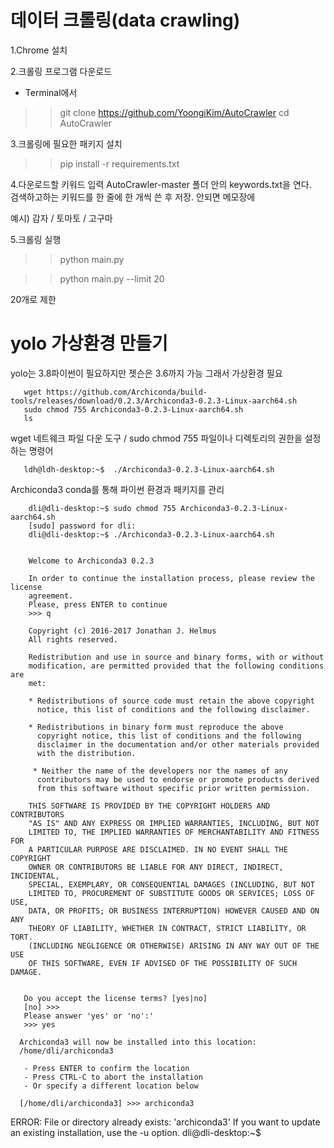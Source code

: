 # 데이터 크롤링(data crawling)
1.Chrome 설치

2.크롤링 프로그램 다운로드
- Terminal에서
>> git clone https://github.com/YoongiKim/AutoCrawler
>> cd AutoCrawler

3.크롤링에 필요한 패키지 설치
>> pip install -r requirements.txt

4.다운로드할 키워드 입력
AutoCrawler-master 폴더 안의 keywords.txt을 연다.     
검색하고하는 키워드를 한 줄에 한 개씩 쓴 후 저장. 
안되면 메모장에

예시)
감자 /
토마토 /
고구마

5.크롤링 실행
>> python main.py

>> python main.py --limit 20
>> 
20개로 제한
# yolo 가상환경 만들기
yolo는 3.8파이썬이 필요하지만 젯슨은 3.6까지 가능 그래서 가상환경 필요



       wget https://github.com/Archiconda/build-tools/releases/download/0.2.3/Archiconda3-0.2.3-Linux-aarch64.sh
       sudo chmod 755 Archiconda3-0.2.3-Linux-aarch64.sh
       ls
wget 네트웨크 파일 다운 도구 / 
sudo chmod 755 파일이나 디렉토리의 권한을 설정하는 명령어



       ldh@ldh-desktop:~$  ./Archiconda3-0.2.3-Linux-aarch64.sh
Archiconda3 conda를 통해 파이썬 환경과 패키지를 관리



        dli@dli-desktop:~$ sudo chmod 755 Archiconda3-0.2.3-Linux-aarch64.sh
        [sudo] password for dli: 
        dli@dli-desktop:~$ ./Archiconda3-0.2.3-Linux-aarch64.sh 


        Welcome to Archiconda3 0.2.3
       
        In order to continue the installation process, please review the license
        agreement.
        Please, press ENTER to continue
        >>> q

        Copyright (c) 2016-2017 Jonathan J. Helmus
        All rights reserved.

        Redistribution and use in source and binary forms, with or without
        modification, are permitted provided that the following conditions are
        met: 

        * Redistributions of source code must retain the above copyright
          notice, this list of conditions and the following disclaimer.

        * Redistributions in binary form must reproduce the above
          copyright notice, this list of conditions and the following
          disclaimer in the documentation and/or other materials provided
          with the distribution.

         * Neither the name of the developers nor the names of any
          contributors may be used to endorse or promote products derived
          from this software without specific prior written permission.

        THIS SOFTWARE IS PROVIDED BY THE COPYRIGHT HOLDERS AND CONTRIBUTORS
        "AS IS" AND ANY EXPRESS OR IMPLIED WARRANTIES, INCLUDING, BUT NOT
        LIMITED TO, THE IMPLIED WARRANTIES OF MERCHANTABILITY AND FITNESS FOR
        A PARTICULAR PURPOSE ARE DISCLAIMED. IN NO EVENT SHALL THE COPYRIGHT
        OWNER OR CONTRIBUTORS BE LIABLE FOR ANY DIRECT, INDIRECT, INCIDENTAL,
        SPECIAL, EXEMPLARY, OR CONSEQUENTIAL DAMAGES (INCLUDING, BUT NOT
        LIMITED TO, PROCUREMENT OF SUBSTITUTE GOODS OR SERVICES; LOSS OF USE,
        DATA, OR PROFITS; OR BUSINESS INTERRUPTION) HOWEVER CAUSED AND ON ANY
        THEORY OF LIABILITY, WHETHER IN CONTRACT, STRICT LIABILITY, OR TORT. 
        (INCLUDING NEGLIGENCE OR OTHERWISE) ARISING IN ANY WAY OUT OF THE USE
        OF THIS SOFTWARE, EVEN IF ADVISED OF THE POSSIBILITY OF SUCH DAMAGE.


       Do you accept the license terms? [yes|no]
       [no] >>> 
       Please answer 'yes' or 'no':'
       >>> yes

      Archiconda3 will now be installed into this location:
      /home/dli/archiconda3

       - Press ENTER to confirm the location
       - Press CTRL-C to abort the installation
       - Or specify a different location below

      [/home/dli/archiconda3] >>> archiconda3
ERROR: File or directory already exists: 'archiconda3'
If you want to update an existing installation, use the -u option.
dli@dli-desktop:~$ 
